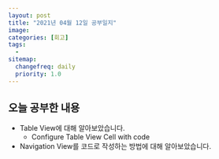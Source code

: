 ```yaml
---
layout: post
title: "2021년 04월 12일 공부일지"
image:
categories: [회고]
tags: 
  - 
sitemap:
  changefreq: daily
  priority: 1.0
---
```


## 오늘 공부한 내용

- Table View에 대해 알아보았습니다.
  - Configure Table View Cell with code
- Navigation View를 코드로 작성하는 방법에 대해 알아보았습니다.

